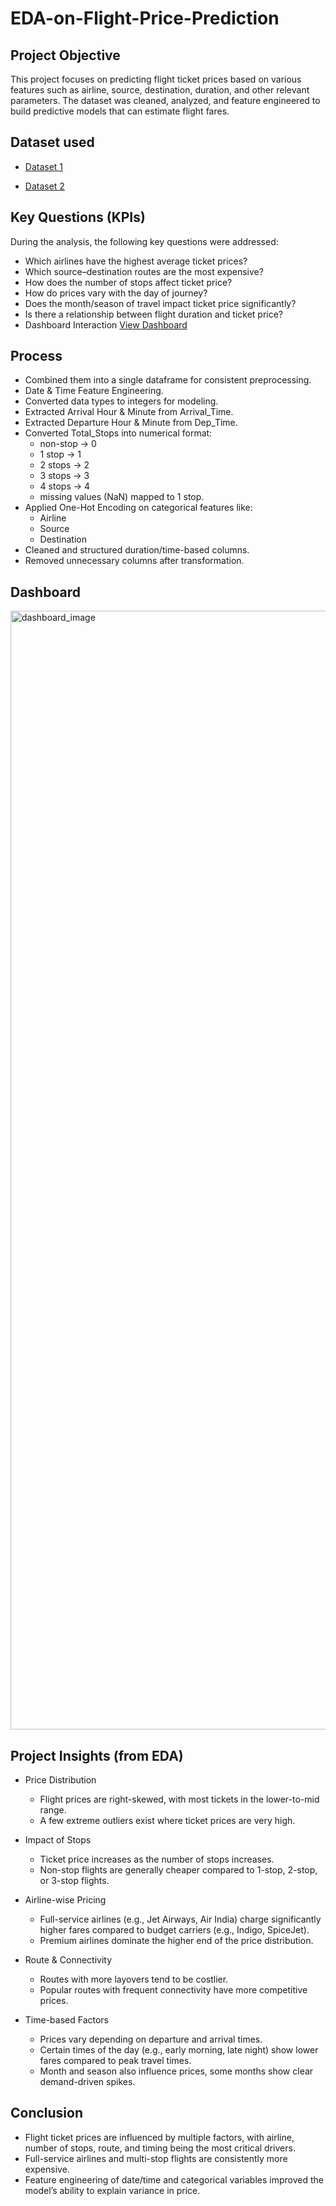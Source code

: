 # EDA-on-Flight-Price-Prediction
## Project Objective
This project focuses on predicting flight ticket prices based on various features such as airline, source, destination, duration, and other relevant parameters. The dataset was cleaned, analyzed, and feature engineered to build predictive models that can estimate flight fares.

## Dataset used
- <a href="https://github.com/Suryxbg/EDA-on-Flight-Price-Prediction/blob/main/Data_Train.xlsx">Dataset 1</a>

- <a href="https://github.com/Suryxbg/EDA-on-Flight-Price-Prediction/blob/main/Test_set.xlsx">Dataset 2</a>

## Key Questions (KPIs)
During the analysis, the following key questions were addressed:

- Which airlines have the highest average ticket prices?
- Which source–destination routes are the most expensive?
- How does the number of stops affect ticket price?
- How do prices vary with the day of journey?
- Does the month/season of travel impact ticket price significantly?
- Is there a relationship between flight duration and ticket price?
- Dashboard Interaction <a href = "https://github.com/Suryxbg/EDA-on-Flight-Price-Prediction/blob/main/dashboard_image.png">View Dashboard</a>


## Process 

- Combined them into a single dataframe for consistent preprocessing.
- Date & Time Feature Engineering.
- Converted data types to integers for modeling.
- Extracted Arrival Hour & Minute from Arrival_Time.
- Extracted Departure Hour & Minute from Dep_Time.
- Converted Total_Stops into numerical format:
  - non-stop → 0
  - 1 stop → 1
  - 2 stops → 2
  - 3 stops → 3
  - 4 stops → 4
  - missing values (NaN) mapped to 1 stop.
- Applied One-Hot Encoding on categorical features like:
  - Airline
  - Source
  - Destination
- Cleaned and structured duration/time-based columns.
- Removed unnecessary columns after transformation.

## Dashboard 
<img width="1588" height="1790" alt="dashboard_image" src="https://github.com/user-attachments/assets/d83cbf50-1564-48f5-877a-93a5bc6a5126" />

## Project Insights (from EDA)

- Price Distribution
  - Flight prices are right-skewed, with most tickets in the lower-to-mid range.
  - A few extreme outliers exist where ticket prices are very high.

- Impact of Stops
  - Ticket price increases as the number of stops increases.
  - Non-stop flights are generally cheaper compared to 1-stop, 2-stop, or 3-stop flights.

- Airline-wise Pricing
  - Full-service airlines (e.g., Jet Airways, Air India) charge significantly higher fares compared to budget carriers (e.g., Indigo, SpiceJet).
  - Premium airlines dominate the higher end of the price distribution.

- Route & Connectivity
  - Routes with more layovers tend to be costlier.
  - Popular routes with frequent connectivity have more competitive prices.

- Time-based Factors
  - Prices vary depending on departure and arrival times.
  - Certain times of the day (e.g., early morning, late night) show lower fares compared to peak travel times.
  - Month and season also influence prices, some months show clear demand-driven spikes.

## Conclusion

- Flight ticket prices are influenced by multiple factors, with airline, number of stops, route, and timing being the most critical drivers.
- Full-service airlines and multi-stop flights are consistently more expensive.
- Feature engineering of date/time and categorical variables improved the model’s ability to explain variance in price.


